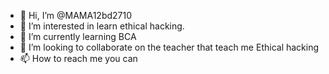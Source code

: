 - 👋 Hi, I’m @MAMA12bd2710
- 👀 I’m interested in learn ethical hacking.
- 🌱 I’m currently learning BCA
- 💞️ I’m looking to collaborate on the teacher that teach me Ethical hacking
- 📫 How to reach me you can 

<!---
MAMA12bd2710/MAMA12bd2710 is a ✨ special ✨ repository because its `README.md` (this file) appears on your GitHub profile.
You can click the Preview link to take a look at your changes.
--->
